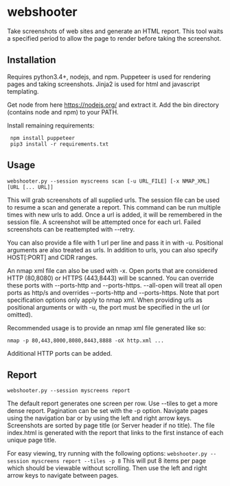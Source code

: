 # webshooter
Take screenshots of web sites and generate an HTML report. This tool waits a specified period to allow the page to render before taking the screenshot.

## Installation
Requires python3.4+, nodejs, and npm. Puppeteer is used for rendering pages and taking screenshots. Jinja2 is used for html and javascript templating.

Get node from here https://nodejs.org/ and extract it. Add the bin directory (contains node and npm) to your PATH.

Install remaining requirements:
```
 npm install puppeteer
 pip3 install -r requirements.txt
```

## Usage
```
webshooter.py --session myscreens scan [-u URL_FILE] [-x NMAP_XML] [URL [... URL]]
```
This will grab screenshots of all supplied urls. The session file can be used to resume a scan and generate a report. This command can be run multiple times with new urls to add. Once a url is added, it will be remembered in the session file. A screenshot will be attempted once for each url. Failed screenshots can be reattempted with --retry.

You can also provide a file with 1 url per line and pass it in with -u. Positional arguments are also treated as urls. In addition to urls, you can also specify HOST[:PORT] and CIDR ranges.

An nmap xml file can also be used with -x. Open ports that are considered HTTP (80,8080) or HTTPS (443,8443) will be scanned. You can override these ports with --ports-http and --ports-https. --all-open will treat all open ports as http/s and overrides --ports-http and --ports-https. Note that port specification options only apply to nmap xml. When providing urls as positional arguments or with -u, the port must be specified in the url (or omitted).

Recommended usage is to provide an nmap xml file generated like so:
```
nmap -p 80,443,8000,8080,8443,8888 -oX http.xml ...
```
Additional HTTP ports can be added.

## Report
```
webshooter.py --session myscreens report
```
The default report generates one screen per row. Use --tiles to get a more dense report. Pagination can be set with the -p option. Navigate pages using the navigation bar or by using the left and right arrow keys. Screenshots are sorted by page title (or Server header if no title). The file index.html is generated with the report that links to the first instance of each unique page title.

For easy viewing, try running with the following options:
```webshooter.py --session myscreens report --tiles -p 8```
This will put 8 items per page which should be viewable without scrolling. Then use the left and right arrow keys to navigate between pages.

